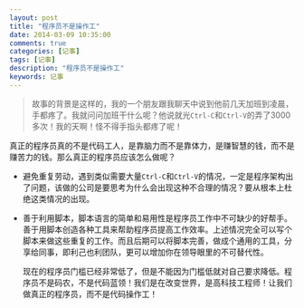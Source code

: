 ```yaml
---
layout: post
title: "程序员不是操作工"
date: 2014-03-09 10:35:00
comments: true
categories: [记事]
tags: [记事]
description: "程序员不是操作工"
keywords: 记事
---
```


> 故事的背景是这样的，我的一个朋友跟我聊天中说到他前几天加班到凌晨，手都疼了。我就问问加班干什么呢？他说就光`Ctrl-C`和`Ctrl-V`的弄了3000多次！我的天啊！怪不得手指头都疼了呢！

  真正的程序员真的不是代码工人，是靠脑力而不是靠体力，是赚智慧的钱，而不是赚苦力的钱。那么真正的程序员应该怎么做呢？

* 避免重复劳动，遇到类似需要大量`Ctrl-C`和`Ctrl-V`的情况，一定是程序架构出了问题，该做的公司是要思考为什么会出现这种不合理的情况？要从根本上杜绝这类情况的出现。

* 善于利用脚本，脚本语言的简单和易用性是程序员工作中不可缺少的好帮手。善于用脚本创造各种工具来帮助程序员提高工作效率。上述情况完全可以写个脚本来做这些重复的工作。而且后期可以将脚本完善，做成个通用的工具，分享给同事，即利己也利团队，更可以增加你在领导眼里的不可替代性。

  现在的程序员门槛已经非常低了，但是不能因为门槛低就对自己要求降低。程序员不是码农，不是代码蓝领！我们是在改变世界，是高科技工程师！让我们做真正的程序员，而不是代码操作工！
